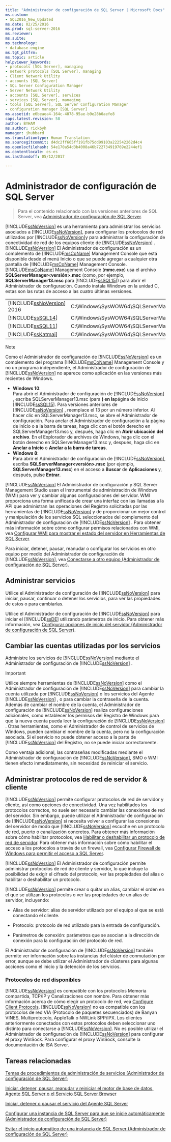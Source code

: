 ```yaml
---
title: "Administrador de configuración de SQL Server | Microsoft Docs"
ms.custom:
- SQL2016_New_Updated
ms.date: 02/25/2016
ms.prod: sql-server-2016
ms.reviewer: 
ms.suite: 
ms.technology:
- database-engine
ms.tgt_pltfrm: 
ms.topic: article
helpviewer_keywords:
- protocols [SQL Server], managing
- network protocols [SQL Server], managing
- Client Network Utility
- accounts [SQL Server]
- SQL Server Configuration Manager
- Server Network Utility
- accounts [SQL Server], services
- services [SQL Server], managing
- tools [SQL Server], SQL Server Configuration Manager
- configuration manager [SQL Server]
ms.assetid: e6beaea4-164c-4078-95ae-b9e28b0aefe8
caps.latest.revision: 58
author: BYHAM
ms.author: rickbyh
manager: jhubbard
ms.translationtype: Human Translation
ms.sourcegitcommit: d4dc2ff665ff191fb75dd99103a222542262d4c4
ms.openlocfilehash: 54e170a54d3b4008a46b722734919769e2244ef1
ms.contentlocale: es-es
ms.lasthandoff: 05/12/2017

---
```

# <a name="sql-server-configuration-manager"></a>Administrador de configuración de SQL Server

 > Para el contenido relacionado con las versiones anteriores de SQL Server, vea [Administrador de configuración de SQL Server](https://msdn.microsoft.com/en-US/library/ms174212(SQL.120).aspx).

  [!INCLUDE[ssNoVersion](../includes/ssnoversion-md.md)] es una herramienta para administrar los servicios asociados a [!INCLUDE[ssNoVersion](../includes/ssnoversion-md.md)], para configurar los protocolos de red utilizados por [!INCLUDE[ssNoVersion](../includes/ssnoversion-md.md)]y para administrar la configuración de conectividad de red de los equipos cliente de [!INCLUDE[ssNoVersion](../includes/ssnoversion-md.md)] . [!INCLUDE[ssNoVersion](../includes/ssnoversion-md.md)] El Administrador de configuración es un complemento de [!INCLUDE[msCoName](../includes/msconame-md.md)] Management Console que está disponible desde el menú Inicio o que se puede agregar a cualquier otra pantalla de [!INCLUDE[msCoName](../includes/msconame-md.md)] Management Console. [!INCLUDE[msCoName](../includes/msconame-md.md)] Management Console (**mmc.exe**) usa el archivo **SQLServerManager\<versión>.msc** (como, por ejemplo, **SQLServerManager13.msc** para [!INCLUDE[ssSQL15](../includes/sssql15-md.md)]) para abrir el Administrador de configuración. Cuando instala Windows en la unidad C, estas son las rutas de acceso a las cuatro últimas versiones.  
  
|||  
|-|-|  
|[!INCLUDE[ssNoVersion](../includes/ssnoversion-md.md)] 2016|C:\Windows\SysWOW64\SQLServerManager13.msc|  
|[!INCLUDE[ssSQL14](../includes/sssql14-md.md)]|C:\Windows\SysWOW64\SQLServerManager12.msc|  
|[!INCLUDE[ssSQL11](../includes/sssql11-md.md)]|C:\Windows\SysWOW64\SQLServerManager11.msc|  
|[!INCLUDE[ssKatmai](../includes/sskatmai-md.md)]|C:\Windows\SysWOW64\SQLServerManager10.msc|  
  
> [!NOTE]  
>  Como el Administrador de configuración de [!INCLUDE[ssNoVersion](../includes/ssnoversion-md.md)] es un complemento del programa [!INCLUDE[msCoName](../includes/msconame-md.md)] Management Console y no un programa independiente, el Administrador de configuración de [!INCLUDE[ssNoVersion](../includes/ssnoversion-md.md)] no aparece como aplicación en las versiones más recientes de Windows.  
>   
>  -   **Windows 10**:  
>          Para abrir el Administrador de configuración de [!INCLUDE[ssNoVersion](../includes/ssnoversion-md.md)] , escriba SQLServerManager13.msc (para **) en la**página de inicio [!INCLUDE[ssSQL15](../includes/sssql15-md.md)]. Para versiones anteriores de [!INCLUDE[ssNoVersion](../includes/ssnoversion-md.md)] , reemplace el 13 por un número inferior. Al hacer clic en SQLServerManager13.msc, se abre el Administrador de configuración. Para anclar el Administrador de configuración a la página de inicio o a la barra de tareas, haga clic con el botón derecho en SQLServerManager13.msc y, después, haga clic en **Abrir ubicación del archivo**. En el Explorador de archivos de Windows, haga clic con el botón derecho en SQLServerManager13.msc y, después, haga clic en **Anclar a Inicio** o **Anclar a la barra de tareas**.  
> -   **Windows 8**:  
>          Para abrir el Administrador de configuración de [!INCLUDE[ssNoVersion](../includes/ssnoversion-md.md)], escriba **SQLServerManager\<versión>.msc** (por ejemplo, **SQLServerManager13.msc**) en el acceso a **Buscar** de **Aplicaciones** y, después, pulse **Entrar**.  
  
 [!INCLUDE[ssNoVersion](../includes/ssnoversion-md.md)] El Administrador de configuración y SQL Server Management Studio usan el Instrumental de administración de Windows (WMI) para ver y cambiar algunas configuraciones del servidor. WMI proporciona una forma unificada de crear una interfaz con las llamadas a la API que administran las operaciones del Registro solicitadas por las herramientas de [!INCLUDE[ssNoVersion](../includes/ssnoversion-md.md)] y de proporcionar un mejor control y manipulación de los servicios SQL seleccionados del complemento del Administrador de configuración de [!INCLUDE[ssNoVersion](../includes/ssnoversion-md.md)] . Para obtener más información sobre cómo configurar permisos relacionados con WMI, vea [Configurar WMI para mostrar el estado del servidor en Herramientas de SQL Server](http://msdn.microsoft.com/library/7e97197b-ed4d-40d1-9a52-9ab1d92401d7).  
  
 Para iniciar, detener, pausar, reanudar o configurar los servicios en otro equipo por medio del Administrador de configuración de [!INCLUDE[ssNoVersion](../includes/ssnoversion-md.md)], vea [Conectarse a otro equipo &#40;Administrador de configuración de SQL Server&#41;](../database-engine/configure-windows/scm-services-connect-to-another-computer.md).  
  
## <a name="managing-services"></a>Administrar servicios  
 Utilice el Administrador de configuración de [!INCLUDE[ssNoVersion](../includes/ssnoversion-md.md)] para iniciar, pausar, continuar o detener los servicios, para ver las propiedades de estos o para cambiarlas.  
  
 Utilice el Administrador de configuración de [!INCLUDE[ssNoVersion](../includes/ssnoversion-md.md)] para iniciar el [!INCLUDE[ssDE](../includes/ssde-md.md)] utilizando parámetros de inicio.  Para obtener más información, vea [Configurar opciones de inicio del servidor &#40;Administrador de configuración de SQL Server&#41;](../database-engine/configure-windows/scm-services-configure-server-startup-options.md).  
  
## <a name="changing-the-accounts-used-by-the-services"></a>Cambiar las cuentas utilizadas por los servicios  
 Administre los servicios de [!INCLUDE[ssNoVersion](../includes/ssnoversion-md.md)] mediante el Administrador de configuración de [!INCLUDE[ssNoVersion](../includes/ssnoversion-md.md)] .  
  
> [!IMPORTANT]  
>  Utilice siempre herramientas de [!INCLUDE[ssNoVersion](../includes/ssnoversion-md.md)] como el Administrador de configuración de [!INCLUDE[ssNoVersion](../includes/ssnoversion-md.md)] para cambiar la cuenta utilizada por [!INCLUDE[ssNoVersion](../includes/ssnoversion-md.md)] o los servicios del Agente [!INCLUDE[ssNoVersion](../includes/ssnoversion-md.md)] , o para cambiar la contraseña de la cuenta. Además de cambiar el nombre de la cuenta, el Administrador de configuración de [!INCLUDE[ssNoVersion](../includes/ssnoversion-md.md)] realiza configuraciones adicionales, como establecer los permisos del Registro de Windows para que la nueva cuenta pueda leer la configuración de [!INCLUDE[ssNoVersion](../includes/ssnoversion-md.md)] . Otras herramientas, como el Administrador de control de servicios de Windows, pueden cambiar el nombre de la cuenta, pero no la configuración asociada. Si el servicio no puede obtener acceso a la parte de [!INCLUDE[ssNoVersion](../includes/ssnoversion-md.md)] del Registro, no se puede iniciar correctamente.  
  
 Como ventaja adicional, las contraseñas modificadas mediante el Administrador de configuración de [!INCLUDE[ssNoVersion](../includes/ssnoversion-md.md)], SMO o WMI tienen efecto inmediatamente, sin necesidad de reiniciar el servicio.  
  
## <a name="manage-server--client-network-protocols"></a>Administrar protocolos de red de servidor & cliente  
 [!INCLUDE[ssNoVersion](../includes/ssnoversion-md.md)] permite configurar protocolos de red de servidor y cliente, así como opciones de conectividad. Una vez habilitados los protocolos correctos, no suele ser necesario cambiar las conexiones de red del servidor. Sin embargo, puede utilizar el Administrador de configuración de [!INCLUDE[ssNoVersion](../includes/ssnoversion-md.md)] si necesita volver a configurar las conexiones del servidor de modo que [!INCLUDE[ssNoVersion](../includes/ssnoversion-md.md)] escuche en un protocolo de red, puerto o canalización concretos. Para obtener más información sobre cómo habilitar protocolos, vea [Habilitar o deshabilitar un protocolo de red de servidor](../database-engine/configure-windows/enable-or-disable-a-server-network-protocol.md). Para obtener más información sobre cómo habilitar el acceso a los protocolos a través de un firewall, vea [Configurar Firewall de Windows para permitir el acceso a SQL Server](../sql-server/install/configure-the-windows-firewall-to-allow-sql-server-access.md).  
  
 [!INCLUDE[ssNoVersion](../includes/ssnoversion-md.md)] El Administrador de configuración permite administrar protocolos de red de cliente y servidor, lo que incluye la posibilidad de exigir el cifrado del protocolo, ver las propiedades del alias o habilitar o deshabilitar un protocolo.  
  
 [!INCLUDE[ssNoVersion](../includes/ssnoversion-md.md)] permite crear o quitar un alias, cambiar el orden en el que se utilizan los protocolos o ver las propiedades de un alias de servidor, incluyendo:  
  
-   Alias de servidor: alias de servidor utilizado por el equipo al que se está conectando el cliente.  
  
-   Protocolo: protocolo de red utilizado para la entrada de configuración.  
  
-   Parámetros de conexión: parámetros que se asocian a la dirección de conexión para la configuración del protocolo de red.  
  
 El Administrador de configuración de [!INCLUDE[ssNoVersion](../includes/ssnoversion-md.md)] también permite ver información sobre las instancias del clúster de conmutación por error, aunque se debe utilizar el Administrador de clústeres para algunas acciones como el inicio y la detención de los servicios.  
  
### <a name="available-network-protocols"></a>Protocolos de red disponibles  
 [!INCLUDE[ssNoVersion](../includes/ssnoversion-md.md)] es compatible con los protocolos Memoria compartida, TCP/IP y Canalizaciones con nombre. Para obtener más información acerca de cómo elegir un protocolo de red, vea [Configure Client Protocols](../database-engine/configure-windows/configure-client-protocols.md). [!INCLUDE[ssNoVersion](../includes/ssnoversion-md.md)] no es compatible con los protocolos de red VIA (Protocolo de paquetes secuenciados) de Banyan VINES, Multiprotocolo, AppleTalk o NWLink SPP/IPX. Los clientes anteriormente conectados con estos protocolos deben seleccionar uno distinto para conectarse a [!INCLUDE[ssNoVersion](../includes/ssnoversion-md.md)]. No es posible utilizar el Administrador de configuración de [!INCLUDE[ssNoVersion](../includes/ssnoversion-md.md)] para configurar el proxy WinSock. Para configurar el proxy WinSock, consulte la documentación de ISA Server.  
  
## <a name="related-tasks"></a>Tareas relacionadas  
 [Temas de procedimientos de administración de servicios &#40;Administrador de configuración de SQL Server&#41;](http://msdn.microsoft.com/library/78dee169-df0c-4c95-9af7-bf033bc9fdc6)  
  
 [Iniciar, detener, pausar, reanudar y reiniciar el motor de base de datos, Agente SQL Server o el Servicio SQL Server Browser](../database-engine/configure-windows/start-stop-pause-resume-restart-sql-server-services.md)  
  
 [Iniciar, detener o pausar el servicio del Agente SQL Server](http://msdn.microsoft.com/library/c95a9759-dd30-4ab6-9ab0-087bb3bfb97c)  
  
 [Configurar una instancia de SQL Server para que se inicie automáticamente &#40;Administrador de configuración de SQL Server&#41;](../database-engine/configure-windows/scm-services-set-an-instance-to-start-automatically.md)  
  
 [Evitar el inicio automático de una instancia de SQL Server &#40;Administrador de configuración de SQL Server&#41;](../database-engine/configure-windows/scm-services-prevent-automatic-startup-of-an-instance.md)  
  
  

